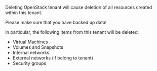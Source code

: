 Deleting OpenStack tenant will cause deletion of all resources created within this tenant.

Please make sure that you have backed up data!

In particular, the following items from this tenant will be deleted:

- Virtual Machines
- Volumes and Snapshots
- Internal networks
- External networks (if belong to tenant)
- Security groups

